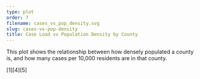 ```yaml
---
type: plot
order: 7
filename: cases_vs_pop_density.svg
slug: cases-vs-pop-density
title: Case Load vs Population Density by County
---
```


This plot shows the relationship between how densely populated a county is, and how many cases per 10,000 residents
are in that county.

[1][4][5]
